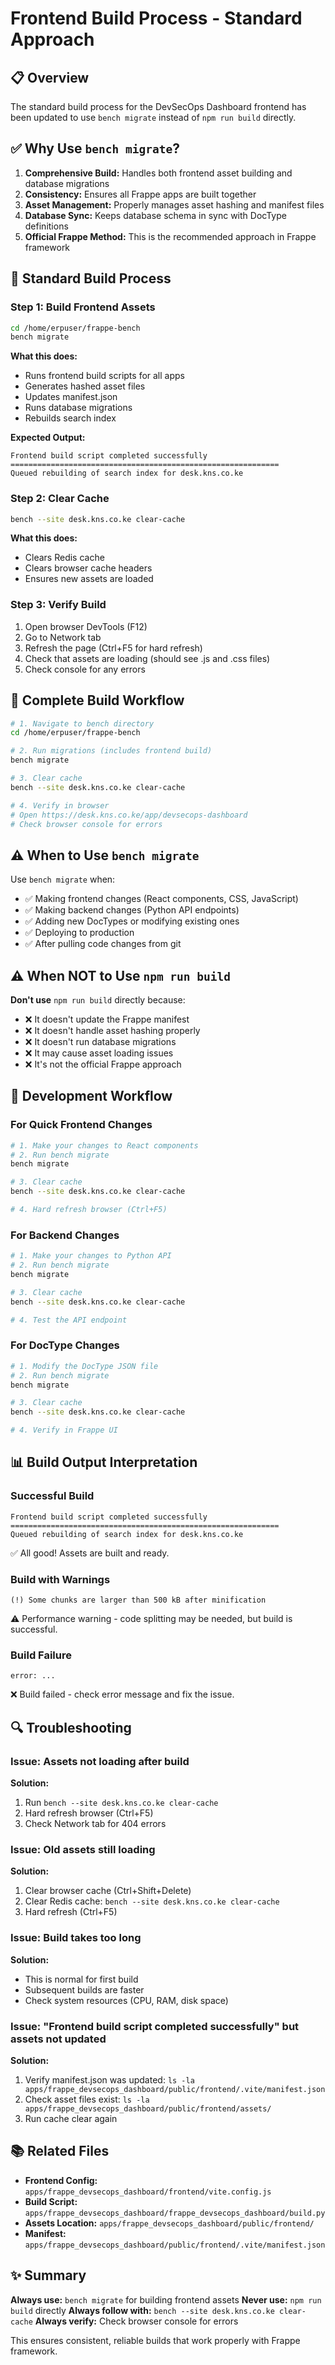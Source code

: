 # Frontend Build Process - Standard Approach

## 📋 Overview

The standard build process for the DevSecOps Dashboard frontend has been updated to use `bench migrate` instead of `npm run build` directly.

## ✅ Why Use `bench migrate`?

1. **Comprehensive Build:** Handles both frontend asset building and database migrations
2. **Consistency:** Ensures all Frappe apps are built together
3. **Asset Management:** Properly manages asset hashing and manifest files
4. **Database Sync:** Keeps database schema in sync with DocType definitions
5. **Official Frappe Method:** This is the recommended approach in Frappe framework

## 🚀 Standard Build Process

### Step 1: Build Frontend Assets
```bash
cd /home/erpuser/frappe-bench
bench migrate
```

**What this does:**
- Runs frontend build scripts for all apps
- Generates hashed asset files
- Updates manifest.json
- Runs database migrations
- Rebuilds search index

**Expected Output:**
```
Frontend build script completed successfully
============================================================
Queued rebuilding of search index for desk.kns.co.ke
```

### Step 2: Clear Cache
```bash
bench --site desk.kns.co.ke clear-cache
```

**What this does:**
- Clears Redis cache
- Clears browser cache headers
- Ensures new assets are loaded

### Step 3: Verify Build
1. Open browser DevTools (F12)
2. Go to Network tab
3. Refresh the page (Ctrl+F5 for hard refresh)
4. Check that assets are loading (should see .js and .css files)
5. Check console for any errors

## 📝 Complete Build Workflow

```bash
# 1. Navigate to bench directory
cd /home/erpuser/frappe-bench

# 2. Run migrations (includes frontend build)
bench migrate

# 3. Clear cache
bench --site desk.kns.co.ke clear-cache

# 4. Verify in browser
# Open https://desk.kns.co.ke/app/devsecops-dashboard
# Check browser console for errors
```

## ⚠️ When to Use `bench migrate`

Use `bench migrate` when:
- ✅ Making frontend changes (React components, CSS, JavaScript)
- ✅ Making backend changes (Python API endpoints)
- ✅ Adding new DocTypes or modifying existing ones
- ✅ Deploying to production
- ✅ After pulling code changes from git

## ⚠️ When NOT to Use `npm run build`

**Don't use** `npm run build` directly because:
- ❌ It doesn't update the Frappe manifest
- ❌ It doesn't handle asset hashing properly
- ❌ It doesn't run database migrations
- ❌ It may cause asset loading issues
- ❌ It's not the official Frappe approach

## 🔄 Development Workflow

### For Quick Frontend Changes
```bash
# 1. Make your changes to React components
# 2. Run bench migrate
bench migrate

# 3. Clear cache
bench --site desk.kns.co.ke clear-cache

# 4. Hard refresh browser (Ctrl+F5)
```

### For Backend Changes
```bash
# 1. Make your changes to Python API
# 2. Run bench migrate
bench migrate

# 3. Clear cache
bench --site desk.kns.co.ke clear-cache

# 4. Test the API endpoint
```

### For DocType Changes
```bash
# 1. Modify the DocType JSON file
# 2. Run bench migrate
bench migrate

# 3. Clear cache
bench --site desk.kns.co.ke clear-cache

# 4. Verify in Frappe UI
```

## 📊 Build Output Interpretation

### Successful Build
```
Frontend build script completed successfully
============================================================
Queued rebuilding of search index for desk.kns.co.ke
```
✅ All good! Assets are built and ready.

### Build with Warnings
```
(!) Some chunks are larger than 500 kB after minification
```
⚠️ Performance warning - code splitting may be needed, but build is successful.

### Build Failure
```
error: ...
```
❌ Build failed - check error message and fix the issue.

## 🔍 Troubleshooting

### Issue: Assets not loading after build
**Solution:**
1. Run `bench --site desk.kns.co.ke clear-cache`
2. Hard refresh browser (Ctrl+F5)
3. Check Network tab for 404 errors

### Issue: Old assets still loading
**Solution:**
1. Clear browser cache (Ctrl+Shift+Delete)
2. Clear Redis cache: `bench --site desk.kns.co.ke clear-cache`
3. Hard refresh (Ctrl+F5)

### Issue: Build takes too long
**Solution:**
- This is normal for first build
- Subsequent builds are faster
- Check system resources (CPU, RAM, disk space)

### Issue: "Frontend build script completed successfully" but assets not updated
**Solution:**
1. Verify manifest.json was updated: `ls -la apps/frappe_devsecops_dashboard/public/frontend/.vite/manifest.json`
2. Check asset files exist: `ls -la apps/frappe_devsecops_dashboard/public/frontend/assets/`
3. Run cache clear again

## 📚 Related Files

- **Frontend Config:** `apps/frappe_devsecops_dashboard/frontend/vite.config.js`
- **Build Script:** `apps/frappe_devsecops_dashboard/frappe_devsecops_dashboard/build.py`
- **Assets Location:** `apps/frappe_devsecops_dashboard/public/frontend/`
- **Manifest:** `apps/frappe_devsecops_dashboard/public/frontend/.vite/manifest.json`

## ✨ Summary

**Always use:** `bench migrate` for building frontend assets
**Never use:** `npm run build` directly
**Always follow with:** `bench --site desk.kns.co.ke clear-cache`
**Always verify:** Check browser console for errors

This ensures consistent, reliable builds that work properly with Frappe framework.

